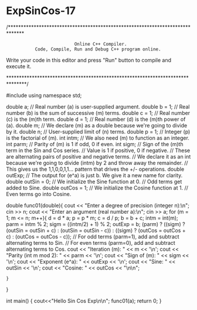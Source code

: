 # ExpSinCos-17
/******************************************************************************

                              Online C++ Compiler.
               Code, Compile, Run and Debug C++ program online.
Write your code in this editor and press "Run" button to compile and execute it.

*******************************************************************************/

#include <iostream>
using namespace std;

double a;
// Real number (a) is user-supplied argument.
double b = 1;
// Real number (b) is the sum of successive (m) terms.
double c = 1;
// Real number (c) is the (m)th term.
double d = 1;
// Real number (d) is the (m)th power of (a).
double m;
// We declare (m) as a double because we're going to divide by it.
double n;
// User-supplied limit of (n) terms.
double p = 1;
// Integer (p) is the factorial of (m).
int intm;
// We also need (m) to function as an integer.
int parm;
// Parity of (m) is 1 if odd, 0 if even.
int sigm;
// Sign of the (m)th term in the Sin and Cos series.
// Value is 1 if positive, 0 if negative.
// These are alternating pairs of positive and negative terms.
// We declare it as an int because we're going to divide (intm) by 2 and throw away the remainder.
// This gives us the 1,1,0,0,1,1... pattern that drives the +/- operations.
double outExp;
// The output for (e^a) is just b.  We give it a new name for clarity.
double outSin = 0;
// We initialize the Sine function at 0.
// Odd terms get added to Sine.
double outCos = 1;
// We initialize the Cosine function at 1.
// Even terms go into Cosine.

double func01(double){
    cout << "Enter a degree of precision (integer n):\n";
    cin >> n;
    cout << "Enter an argument (real number a):\n";
    cin >> a;
    for (m = 1; m <= n; m++){
        d = d * a;
        p = p * m;
        c = d / p;
        b = b + c;
        intm = int(m);
        parm = intm % 2;
        sigm = ((intm/2) + 1) % 2;
        outExp = b;
        (parm) ?  ((sigm) ? (outSin = outSin + c) : (outSin = outSin - c)) : 
                  ((sigm) ? (outCos = outCos + c) : (outCos = outCos - c));
     // For odd terms (parm=1), add and subtract alternating terms to Sin.
     // For even terms (parm=0), add and subtract alternating terms to Cos.
        cout << "Iteration (m):  " << m << '\n';
        cout << "Parity (int m mod 2):  " << parm << '\n';
        cout << "Sign of (m):  " << sigm << '\n';
        cout << "Exponent (e^a):  " << outExp << '\n';
        cout << "Sine:  " << outSin << '\n';
        cout << "Cosine:  " << outCos << "\n\n";
        
    }
}


int main()
{
    cout<<"Hello Sin Cos Exp\n\n";
func01(a);
    return 0;
}

